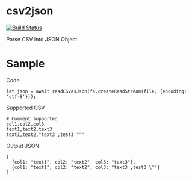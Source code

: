 # csv2json
[![Build Status](https://travis-ci.com/fuminchao/csv2json.svg?branch=master)](https://travis-ci.com/fuminchao/csv2json)

Parse CSV into JSON Object

# Sample

Code
```
let json = await readCSVasJson(fs.createReadStream(file, {encoding: 'utf-8'}));
```

Supported CSV
```
# Comment supported
col1,col2,col3
text1,text2,text3
text1,text2,"text3 ,test3 """
```

Output JSON
```
[
  {col1: "text1", col2: "text2", col3: "text3"},
  {col1: "text1", col2: "text2", col3: "text3 ,test3 \""}
]
```
